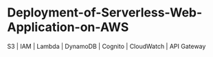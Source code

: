 # Deployment-of-Serverless-Web-Application-on-AWS
S3 | IAM | Lambda | DynamoDB | Cognito | CloudWatch | API Gateway
